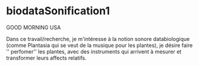 # biodataSonification1
GOOD MORNING USA 

Dans ce travail/recherche, je m'intéresse à la notion sonore databiologique (comme Plantasia qui se veut de la musique pour les plantes), 
je désire faire '' perfomer'' les plantes, avec des instruments qui arrivent à mesurer et transformer leurs affects relatifs.


